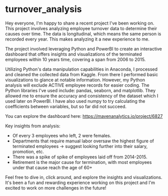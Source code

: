 # turnover_analysis
Hey everyone,
I'm happy to share a recent project I've been working on. This project involves analyzing employee turnover data to determine their causes over time. The data is longitudinal, which means the same person is recorded every year. This makes analyzing it a new experience to me.

The project involved leveraging Python and PowerBI to create an interactive dashboard that offers insights and visualizations of the terminated employees within 10 years time, covering a span from 2006 to 2015.

Utilizing Python's data manipulation capabilities in Anaconda, I processed and cleaned the collected data from Kaggle. From there I performed basic visualizations to glance at notable information. However, my Python analysis will exclude ACTIVE employee records for easier coding. The Python libraries I've used include: pandas, seaborn, and matplotlib. They allowed me to ensure the accuracy and consistency of the dataset which I used later on PowerBI. I have also used numpy to try calculating the coefficients between variables, but so far did not succeed.

You can explore the dashboard here: https://mavenanalytics.io/project/6827

Key insights from analysis:
 - Of every 3 employees who left, 2 were females.
 - Departments that require manual labor oversaw the highest figure of terminated employees -> suggest looking further into their salary, promotion, etc.
 - There was a spike of spike of employees laid off from 2014-2015.
 - Retirement is the major cause for termination, with most employees under that cause reach the age of 60+

Feel free to dive in, click around, and explore the insights and visualizations. It's been a fun and rewarding experience working on this project and I'm excited to work on more challenges in the future!
